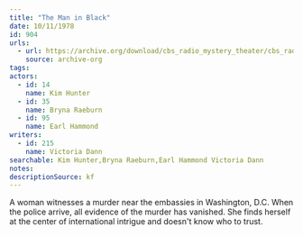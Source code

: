 ```yaml
---
title: "The Man in Black"
date: 10/11/1978
id: 904
urls: 
  - url: https://archive.org/download/cbs_radio_mystery_theater/cbs_radio_mystery_theater-0901-0950.zip/cbs_radio_mystery_theater-0901-0950%2Fcbsrmt_0904_the_man_in_black.mp3
    source: archive-org
tags: 
actors:  
  - id: 14
    name: Kim Hunter  
  - id: 35
    name: Bryna Raeburn  
  - id: 95
    name: Earl Hammond
writers:  
  - id: 215
    name: Victoria Dann
searchable: Kim Hunter,Bryna Raeburn,Earl Hammond Victoria Dann
notes: 
descriptionSource: kf
---
```

A woman witnesses a murder near the embassies in Washington, D.C. When the police arrive, all evidence of the murder has vanished. She finds herself at the center of international intrigue and doesn't know who to trust.